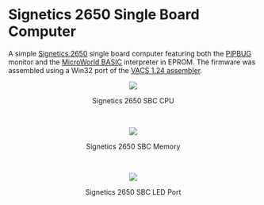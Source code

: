 # Signetics 2650 Single Board Computer
A simple [Signetics 2650](https://en.wikipedia.org/wiki/Signetics_2650) single board computer featuring both the [PIPBUG](http://www.bitsavers.org/components/signetics/2650/Application_Memo_M20_-_PIPBUG_April_1979.pdf) monitor and the [MicroWorld BASIC](https://binnie.id.au/MicroByte/BASIC%20Manual.pdf) interpreter in EPROM. The firmware was assembled using a Win32 port of the [VACS 1.24 assembler](http://github.com/Dennis1000/VACS/).


<p align="center"><img src="/images/2650 SBC CPU.png"/>
<p align="center">Signetics 2650 SBC CPU</p><br>
<p align="center"><img src="/images/2650 SBC Memory.png"/>
<p align="center">Signetics 2650 SBC Memory</p><br>
<p align="center"><img src="/images/2650 SBC LED Port.png"/>
<p align="center">Signetics 2650 SBC LED Port</p><br>
